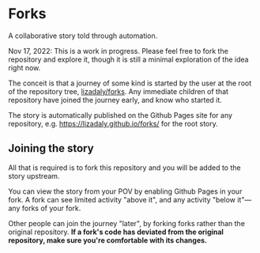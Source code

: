 # Forks

A collaborative story told through automation.

Nov 17, 2022: This is a work in progress. Please feel free to fork the repository and explore it, though it is still a minimal exploration of the idea right now.

The conceit is that a journey of some kind is started by the user at the root of the repository tree, [lizadaly/forks](https://github.com/lizadaly/forks). Any immediate children of that repository have joined the journey early, and know who started it.

The story is automatically published on the Github Pages site for any repository, e.g. https://lizadaly.github.io/forks/ for the root story.

## Joining the story

All that is required is to fork this repository and you will be added to the story upstream.

You can view the story from your POV by enabling Github Pages in your fork. A fork can see limited activity "above it", and any activity "below it"—any forks of your fork.

Other people can join the journey "later", by forking forks rather than the original repository. **If a fork's code has deviated from the original repository, make sure you're comfortable with its changes.**


